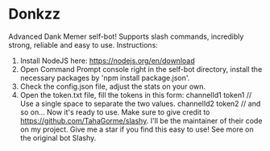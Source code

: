 # Donkzz
Advanced Dank Memer self-bot! Supports slash commands, incredibly strong, reliable and easy to use.
Instructions:
  1. Install NodeJS here: https://nodejs.org/en/download
  2. Open Command Prompt console right in the self-bot directory, install the necessary packages by 'npm install package.json'.
  3. Check the config.json file, adjust the stats on your own.
  4. Open the token.txt file, fill the tokens in this form:
       channelId1 token1 // Use a single space to separate the two values.
       channelId2 token2 // and so on...
Now it's ready to use. Make sure to give credit to https://github.com/TahaGorme/slashy. I'll be the maintainer of their code on my project.
Give me a star if you find this easy to use! See more on the original bot Slashy.
